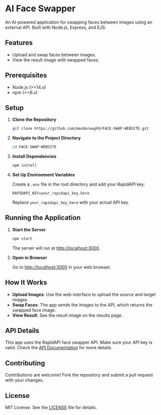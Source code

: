 # AI Face Swapper

An AI-powered application for swapping faces between images using an external API. Built with Node.js, Express, and EJS.

## Features

- Upload and swap faces between images.
- View the result image with swapped faces.

## Prerequisites

- Node.js (>=14.x)
- npm (>=6.x)

## Setup

1. **Clone the Repository**

   ```bash
   git clone https://github.com/mandarwagh9/FACE-SWAP-WEBSITE.git
   ```

2. **Navigate to the Project Directory**

   ```bash
   cd FACE-SWAP-WEBSITE
   ```

3. **Install Dependencies**

   ```bash
   npm install
   ```

4. **Set Up Environment Variables**

   Create a `.env` file in the root directory and add your RapidAPI key:

   ```plaintext
   RAPIDAPI_KEY=your_rapidapi_key_here
   ```

   Replace `your_rapidapi_key_here` with your actual API key.

## Running the Application

1. **Start the Server**

   ```bash
   npm start
   ```

   The server will run at [http://localhost:3000](http://localhost:3000).

2. **Open in Browser**

   Go to [http://localhost:3000](http://localhost:3000) in your web browser.

## How It Works

- **Upload Images**: Use the web interface to upload the source and target images.
- **Swap Faces**: The app sends the images to the API, which returns the swapped face image.
- **View Result**: See the result image on the results page.

## API Details

This app uses the RapidAPI face swapper API. Make sure your API key is valid. Check the [API Documentation](https://rapidapi.com/) for more details.

## Contributing

Contributions are welcome! Fork the repository and submit a pull request with your changes.

## License

MIT License. See the [LICENSE](LICENSE) file for details.





